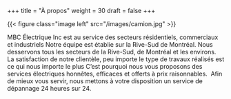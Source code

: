 +++
title = "À propos"
weight = 30
draft = false
+++

{{< figure class="image left" src="/images/camion.jpg" >}}
<div>MBC Électrique Inc est au service des secteurs résidentiels, commerciaux et industriels Notre équipe est établie sur la Rive-Sud de Montréal. Nous desservons tous les secteurs de la Rive-Sud, de Montréal et les environs. La satisfaction de notre clientèle, peu importe le type de travaux réalisés est ce qui nous importe le plus C’est pourquoi nous vous proposons des services électriques honnêtes, efficaces et offerts à prix raisonnables.  Afin de mieux vous servir, nous mettons à votre disposition un service de dépannage 24 heures sur 24.</div>

